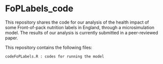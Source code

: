# FoPLabels_code
This repository shares the code for our analysis of the health impact of some Front-of-pack nutrition labels in England, through a microsimulation model. The results of our analysis is currently submitted in a peer-reviewed paper.

This repository contains the following files:

    codeFoPLabels.R : codes for running the model
